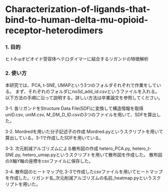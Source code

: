 # Characterization-of-ligands-that-bind-to-human-delta-mu-opioid-receptor-heterodimers
### 1. 目的
ヒトδ-μオピオイド受容体ヘテロダイマーに結合するリガンドの特徴解析
### 2. 使い方
本研究では、PCA, t-SNE, UMAPという3つのフォルダそれぞれで作業をしている。
まず、それぞれのフォルダにno3d_add_id.csvというファイルを入れる。
以下方法の手順に沿って説明する。詳しい方法は卒業論文を参照してください。  

3-1. 各リガンドをStructure Data File(SDF)に変換して構造情報を取得
uniD.csv, uniM.csv, M_DM_D_ID.csvの3つのファイルを用いて、SDFを算出した。  

3-2. Mordredを用いた分子記述子の作成
Mordred.pyというスクリプトを用いて算出している。3-1で作成したSDFを用いている。  

3-3. 次元削減アルゴリズムによる散布図の作成
hetero_PCA.py, hetero_t-SNE.py, hetero_umap.pyというスクリプトを用いて散布図を作成した。
散布図のX軸Y軸の座標をcsvファイルに保存した。  

3-4. 散布図のヒートマップ化
3-3で作成したcsvファイルを用いてヒートマップを作成した。リガンド名_次元削減アルゴリズムの名前_heatmap.pyというスクリプトを用いた。
